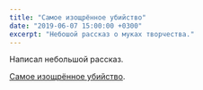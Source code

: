 ```yaml
---
title: "Самое изощрённое убийство"
date: "2019-06-07 15:00:00 +0300"
excerpt: "Небошой рассказ о муках творчества."
---
```


Написал небольшой рассказ.

[Самое изощрённое убийство](/belles-lettres/most-sophisticated-murder/).